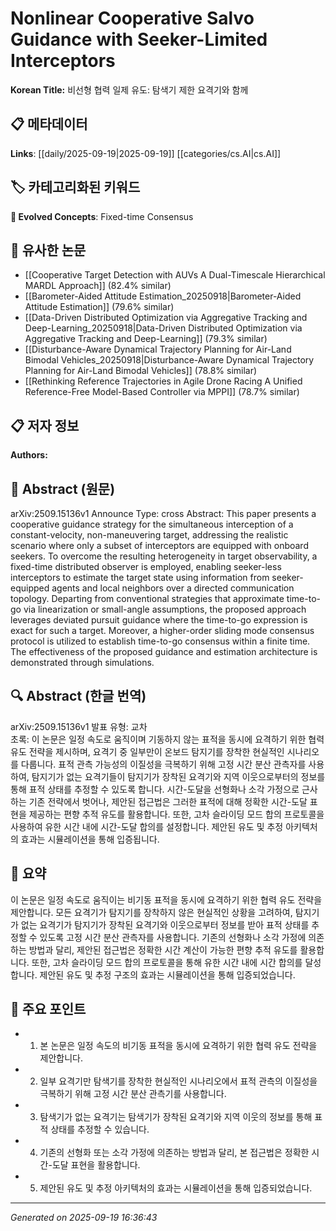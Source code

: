 
# Nonlinear Cooperative Salvo Guidance with Seeker-Limited Interceptors

**Korean Title:** 비선형 협력 일제 유도: 탐색기 제한 요격기와 함께

## 📋 메타데이터

**Links**: [[daily/2025-09-19|2025-09-19]] [[categories/cs.AI|cs.AI]]

## 🏷️ 카테고리화된 키워드
**🚀 Evolved Concepts**: Fixed-time Consensus

## 🔗 유사한 논문
- [[Cooperative Target Detection with AUVs A Dual-Timescale Hierarchical MARDL Approach]] (82.4% similar)
- [[Barometer-Aided Attitude Estimation_20250918|Barometer-Aided Attitude Estimation]] (79.6% similar)
- [[Data-Driven Distributed Optimization via Aggregative Tracking and Deep-Learning_20250918|Data-Driven Distributed Optimization via Aggregative Tracking and Deep-Learning]] (79.3% similar)
- [[Disturbance-Aware Dynamical Trajectory Planning for Air-Land Bimodal Vehicles_20250918|Disturbance-Aware Dynamical Trajectory Planning for Air-Land Bimodal Vehicles]] (78.8% similar)
- [[Rethinking Reference Trajectories in Agile Drone Racing A Unified Reference-Free Model-Based Controller via MPPI]] (78.7% similar)

## 📋 저자 정보

**Authors:** 

## 📄 Abstract (원문)

arXiv:2509.15136v1 Announce Type: cross 
Abstract: This paper presents a cooperative guidance strategy for the simultaneous interception of a constant-velocity, non-maneuvering target, addressing the realistic scenario where only a subset of interceptors are equipped with onboard seekers. To overcome the resulting heterogeneity in target observability, a fixed-time distributed observer is employed, enabling seeker-less interceptors to estimate the target state using information from seeker-equipped agents and local neighbors over a directed communication topology. Departing from conventional strategies that approximate time-to-go via linearization or small-angle assumptions, the proposed approach leverages deviated pursuit guidance where the time-to-go expression is exact for such a target. Moreover, a higher-order sliding mode consensus protocol is utilized to establish time-to-go consensus within a finite time. The effectiveness of the proposed guidance and estimation architecture is demonstrated through simulations.

## 🔍 Abstract (한글 번역)

arXiv:2509.15136v1 발표 유형: 교차  
초록: 이 논문은 일정 속도로 움직이며 기동하지 않는 표적을 동시에 요격하기 위한 협력 유도 전략을 제시하며, 요격기 중 일부만이 온보드 탐지기를 장착한 현실적인 시나리오를 다룹니다. 표적 관측 가능성의 이질성을 극복하기 위해 고정 시간 분산 관측자를 사용하여, 탐지기가 없는 요격기들이 탐지기가 장착된 요격기와 지역 이웃으로부터의 정보를 통해 표적 상태를 추정할 수 있도록 합니다. 시간-도달을 선형화나 소각 가정으로 근사하는 기존 전략에서 벗어나, 제안된 접근법은 그러한 표적에 대해 정확한 시간-도달 표현을 제공하는 편향 추적 유도를 활용합니다. 또한, 고차 슬라이딩 모드 합의 프로토콜을 사용하여 유한 시간 내에 시간-도달 합의를 설정합니다. 제안된 유도 및 추정 아키텍처의 효과는 시뮬레이션을 통해 입증됩니다.

## 📝 요약

이 논문은 일정 속도로 움직이는 비기동 표적을 동시에 요격하기 위한 협력 유도 전략을 제안합니다. 모든 요격기가 탐지기를 장착하지 않은 현실적인 상황을 고려하여, 탐지기가 없는 요격기가 탐지기가 장착된 요격기와 이웃으로부터 정보를 받아 표적 상태를 추정할 수 있도록 고정 시간 분산 관측자를 사용합니다. 기존의 선형화나 소각 가정에 의존하는 방법과 달리, 제안된 접근법은 정확한 시간 계산이 가능한 편향 추적 유도를 활용합니다. 또한, 고차 슬라이딩 모드 합의 프로토콜을 통해 유한 시간 내에 시간 합의를 달성합니다. 제안된 유도 및 추정 구조의 효과는 시뮬레이션을 통해 입증되었습니다.

## 🎯 주요 포인트

- 1. 본 논문은 일정 속도의 비기동 표적을 동시에 요격하기 위한 협력 유도 전략을 제안합니다.

- 2. 일부 요격기만 탐색기를 장착한 현실적인 시나리오에서 표적 관측의 이질성을 극복하기 위해 고정 시간 분산 관측기를 사용합니다.

- 3. 탐색기가 없는 요격기는 탐색기가 장착된 요격기와 지역 이웃의 정보를 통해 표적 상태를 추정할 수 있습니다.

- 4. 기존의 선형화 또는 소각 가정에 의존하는 방법과 달리, 본 접근법은 정확한 시간-도달 표현을 활용합니다.

- 5. 제안된 유도 및 추정 아키텍처의 효과는 시뮬레이션을 통해 입증되었습니다.

---

*Generated on 2025-09-19 16:36:43*